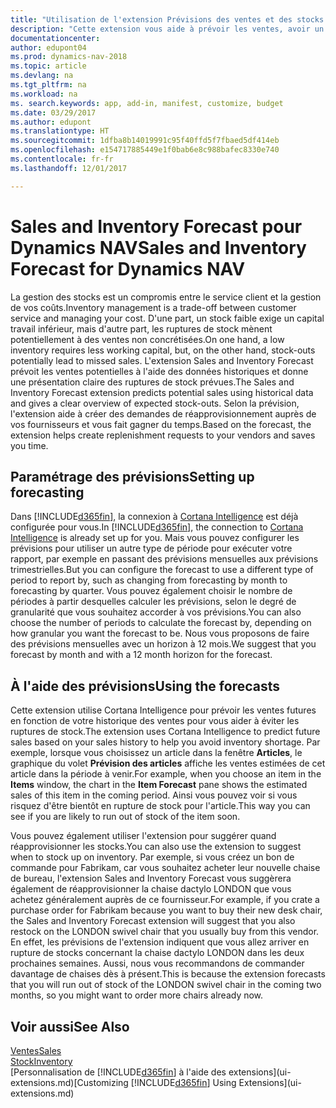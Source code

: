 ```yaml
---
title: "Utilisation de l'extension Prévisions des ventes et des stocks pour gérer le stock"
description: "Cette extension vous aide à prévoir les ventes, avoir un aperçu clair des ruptures de stock prévues, et même de vous aider à créer des demandes de réapprovisionnement aux fournisseurs."
documentationcenter: 
author: edupont04
ms.prod: dynamics-nav-2018
ms.topic: article
ms.devlang: na
ms.tgt_pltfrm: na
ms.workload: na
ms. search.keywords: app, add-in, manifest, customize, budget
ms.date: 03/29/2017
ms.author: edupont
ms.translationtype: HT
ms.sourcegitcommit: 1dfba8b14019991c95f40ffd5f7fbaed5df414eb
ms.openlocfilehash: e154717885449e1f0bab6e8c988bafec8330e740
ms.contentlocale: fr-fr
ms.lasthandoff: 12/01/2017

---
```

# <a name="sales-and-inventory-forecast-for-dynamics-nav"></a><span data-ttu-id="c6bca-103">Sales and Inventory Forecast pour Dynamics NAV</span><span class="sxs-lookup"><span data-stu-id="c6bca-103">Sales and Inventory Forecast for Dynamics NAV</span></span>
<span data-ttu-id="c6bca-104">La gestion des stocks est un compromis entre le service client et la gestion de vos coûts.</span><span class="sxs-lookup"><span data-stu-id="c6bca-104">Inventory management is a trade-off between customer service and managing your cost.</span></span> <span data-ttu-id="c6bca-105">D'une part, un stock faible exige un capital travail inférieur, mais d'autre part, les ruptures de stock mènent potentiellement à des ventes non concrétisées.</span><span class="sxs-lookup"><span data-stu-id="c6bca-105">On one hand, a low inventory requires less working capital, but, on the other hand, stock-outs potentially lead to missed sales.</span></span> <span data-ttu-id="c6bca-106">L'extension Sales and Inventory Forecast prévoit les ventes potentielles à l'aide des données historiques et donne une présentation claire des ruptures de stock prévues.</span><span class="sxs-lookup"><span data-stu-id="c6bca-106">The Sales and Inventory Forecast extension predicts potential sales using historical data and gives a clear overview of expected stock-outs.</span></span> <span data-ttu-id="c6bca-107">Selon la prévision, l'extension aide à créer des demandes de réapprovisionnement auprès de vos fournisseurs et vous fait gagner du temps.</span><span class="sxs-lookup"><span data-stu-id="c6bca-107">Based on the forecast, the extension helps create replenishment requests to your vendors and saves you time.</span></span>  

## <a name="setting-up-forecasting"></a><span data-ttu-id="c6bca-108">Paramétrage des prévisions</span><span class="sxs-lookup"><span data-stu-id="c6bca-108">Setting up forecasting</span></span>
<span data-ttu-id="c6bca-109">Dans [!INCLUDE[d365fin](includes/d365fin_md.md)], la connexion à [Cortana Intelligence](https://www.microsoft.com/en-us/cloud-platform/what-is-cortana-intelligence-suite) est déjà configurée pour vous.</span><span class="sxs-lookup"><span data-stu-id="c6bca-109">In [!INCLUDE[d365fin](includes/d365fin_md.md)], the connection to [Cortana Intelligence](https://www.microsoft.com/en-us/cloud-platform/what-is-cortana-intelligence-suite) is already set up for you.</span></span> <span data-ttu-id="c6bca-110">Mais vous pouvez configurer les prévisions pour utiliser un autre type de période pour exécuter votre rapport, par exemple en passant des prévisions mensuelles aux prévisions trimestrielles.</span><span class="sxs-lookup"><span data-stu-id="c6bca-110">But you can configure the forecast to use a different type of period to report by, such as changing from forecasting by month to forecasting by quarter.</span></span> <span data-ttu-id="c6bca-111">Vous pouvez également choisir le nombre de périodes à partir desquelles calculer les prévisions, selon le degré de granularité que vous souhaitez accorder à vos prévisions.</span><span class="sxs-lookup"><span data-stu-id="c6bca-111">You can also choose the number of periods to calculate the forecast by, depending on how granular you want the forecast to be.</span></span> <span data-ttu-id="c6bca-112">Nous vous proposons de faire des prévisions mensuelles avec un horizon à 12 mois.</span><span class="sxs-lookup"><span data-stu-id="c6bca-112">We suggest that you forecast by month and with a 12 month horizon for the forecast.</span></span>  

## <a name="using-the-forecasts"></a><span data-ttu-id="c6bca-113">À l'aide des prévisions</span><span class="sxs-lookup"><span data-stu-id="c6bca-113">Using the forecasts</span></span>
<span data-ttu-id="c6bca-114">Cette extension utilise Cortana Intelligence pour prévoir les ventes futures en fonction de votre historique des ventes pour vous aider à éviter les ruptures de stock.</span><span class="sxs-lookup"><span data-stu-id="c6bca-114">The extension uses Cortana Intelligence to predict future sales based on your sales history to help you avoid inventory shortage.</span></span> <span data-ttu-id="c6bca-115">Par exemple, lorsque vous choisissez un article dans la fenêtre **Articles**, le graphique du volet **Prévision des articles** affiche les ventes estimées de cet article dans la période à venir.</span><span class="sxs-lookup"><span data-stu-id="c6bca-115">For example, when you choose an item in the **Items** window, the chart in the **Item Forecast** pane shows the estimated sales of this item in the coming period.</span></span> <span data-ttu-id="c6bca-116">Ainsi vous pouvez voir si vous risquez d'être bientôt en rupture de stock pour l'article.</span><span class="sxs-lookup"><span data-stu-id="c6bca-116">This way you can see if you are likely to run out of stock of the item soon.</span></span>  

<span data-ttu-id="c6bca-117">Vous pouvez également utiliser l'extension pour suggérer quand réapprovisionner les stocks.</span><span class="sxs-lookup"><span data-stu-id="c6bca-117">You can also use the extension to suggest when to stock up on inventory.</span></span> <span data-ttu-id="c6bca-118">Par exemple, si vous créez un bon de commande pour Fabrikam, car vous souhaitez acheter leur nouvelle chaise de bureau, l'extension Sales and Inventory Forecast vous suggèrera également de réapprovisionner la chaise dactylo LONDON que vous achetez généralement auprès de ce fournisseur.</span><span class="sxs-lookup"><span data-stu-id="c6bca-118">For example, if you crate a purchase order for Fabrikam because you want to buy their new desk chair, the Sales and Inventory Forecast extension will suggest that you also restock on the LONDON swivel chair that you usually buy from this vendor.</span></span> <span data-ttu-id="c6bca-119">En effet, les prévisions de l'extension indiquent que vous allez arriver en rupture de stocks concernant la chaise dactylo LONDON dans les deux prochaines semaines. Aussi, nous vous recommandons de commander davantage de chaises dès à présent.</span><span class="sxs-lookup"><span data-stu-id="c6bca-119">This is because the extension forecasts that you will run out of stock of the LONDON swivel chair in the coming two months, so you might want to order more chairs already now.</span></span>  

## <a name="see-also"></a><span data-ttu-id="c6bca-120">Voir aussi</span><span class="sxs-lookup"><span data-stu-id="c6bca-120">See Also</span></span>
[<span data-ttu-id="c6bca-121">Ventes</span><span class="sxs-lookup"><span data-stu-id="c6bca-121">Sales</span></span>](sales-manage-sales.md)  
[<span data-ttu-id="c6bca-122">Stock</span><span class="sxs-lookup"><span data-stu-id="c6bca-122">Inventory</span></span>](inventory-manage-inventory.md)  
<span data-ttu-id="c6bca-123">[Personnalisation de [!INCLUDE[d365fin](includes/d365fin_md.md)] à l'aide des extensions](ui-extensions.md)</span><span class="sxs-lookup"><span data-stu-id="c6bca-123">[Customizing [!INCLUDE[d365fin](includes/d365fin_md.md)] Using Extensions](ui-extensions.md)</span></span>  

